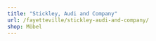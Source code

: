 ```yaml
---
title: "Stickley, Audi and Company"
url: /fayetteville/stickley-audi-and-company/
shop: Möbel
---
```

